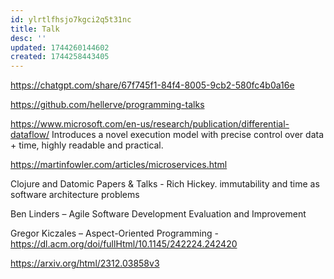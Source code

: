 ```yaml
---
id: ylrtlfhsjo7kgci2q5t31nc
title: Talk
desc: ''
updated: 1744260144602
created: 1744258443405
---
```


https://chatgpt.com/share/67f745f1-84f4-8005-9cb2-580fc4b0a16e


https://github.com/hellerve/programming-talks



https://www.microsoft.com/en-us/research/publication/differential-dataflow/ Introduces a novel execution model with precise control over data + time, highly readable and practical.


https://martinfowler.com/articles/microservices.html



Clojure and Datomic Papers & Talks - Rich Hickey. 
immutability and time as software architecture problems


Ben Linders – Agile Software Development Evaluation and Improvement

Gregor Kiczales – Aspect-Oriented Programming - https://dl.acm.org/doi/fullHtml/10.1145/242224.242420

https://arxiv.org/html/2312.03858v3
